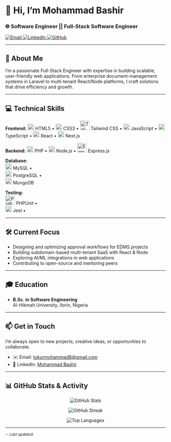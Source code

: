 <!-- Banner (replace URL or remove if you don’t have one) -->
<!-- <p align="center">
  <img src="https://your-domain.com/banner.png" alt="Banner" width="800"/>
</p> -->

# 👋 Hi, I’m Mohammad Bashir

### 🌐 Software Engineer || Full-Stack Software Engineer

<p align="left">
  <a href="mailto:tukurmohammad8@gmail.com">
    <img src="https://img.shields.io/badge/Email-tukurmohammad8@gmail.com-D14836?style=flat-square&logo=gmail" alt="Email">
  </a>
  <a href="https://www.linkedin.com/in/mohammad-bashir-7545a3212/">
    <img src="https://img.shields.io/badge/LinkedIn-Connect-0077B5?style=flat-square&logo=linkedin" alt="LinkedIn">
  </a>
  <a href="https://github.com/MohammadBT240">
    <img src="https://img.shields.io/badge/GitHub-Follow-181717?style=flat-square&logo=github" alt="GitHub">
  </a>
</p>

---

## 🚀 About Me

I’m a passionate Full-Stack Engineer with expertise in building scalable, user-friendly web applications. From enterprise document-management systems in Laravel to multi-tenant React/Node platforms, I craft solutions that drive efficiency and growth.

---

## 💻 Technical Skills

**Frontend:** <img src="https://cdn.jsdelivr.net/gh/devicons/devicon/icons/html5/html5-original.svg"  height="20" alt="HTML5 Logo" /> HTML5 • <img src="https://cdn.jsdelivr.net/gh/devicons/devicon/icons/css3/css3-original.svg"      height="20" alt="CSS3 Logo" /> CSS3 • <img src="https://cdn.simpleicons.org/tailwindcss/06B6D4" height="30" alt="Tailwind CSS Logo"/> Tailwind CSS • <img src="https://cdn.jsdelivr.net/gh/devicons/devicon/icons/javascript/javascript-original.svg" height="20" alt="JavaScript Logo" /> JavaScript • <img src="https://cdn.jsdelivr.net/gh/devicons/devicon/icons/typescript/typescript-original.svg" height="20" alt="TypeScript Logo" /> TypeScript • <img src="https://cdn.jsdelivr.net/gh/devicons/devicon/icons/react/react-original.svg"      height="20" alt="React Logo" /> React • <img src="https://cdn.jsdelivr.net/gh/devicons/devicon/icons/nextjs/nextjs-original.svg"      height="20" alt="Next.js Logo" /> Next.js

**Backend:** <img src="https://cdn.jsdelivr.net/gh/devicons/devicon/icons/php/php-original.svg"        height="20" alt="PHP Logo" /> PHP • <img src="https://cdn.jsdelivr.net/gh/devicons/devicon/icons/nodejs/nodejs-original.svg"    height="20" alt="Node.js Logo" /> Node.js • <img src="https://cdn.simpleicons.org/express/D32F2F" height="30" alt="Express.js Logo"/> Express.js

**Database:**  
<img src="https://cdn.jsdelivr.net/gh/devicons/devicon/icons/mysql/mysql-original.svg"      height="20" alt="MySQL Logo" /> MySQL •  
<img src="https://cdn.jsdelivr.net/gh/devicons/devicon/icons/postgresql/postgresql-original.svg" height="20" alt="PostgreSQL Logo" /> PostgreSQL •  
<img src="https://cdn.jsdelivr.net/gh/devicons/devicon/icons/mongodb/mongodb-original.svg"    height="20" alt="MongoDB Logo" /> MongoDB

**Testing:**  
<img src="https://cdn.simpleicons.org/phpunit/FFFFFF" height="30" alt="PHPUnit Logo"/> PHPUnit •  
<img src="https://cdn.jsdelivr.net/gh/devicons/devicon/icons/jest/jest-plain.svg"           height="20" alt="Jest Logo" /> Jest •

---

## 🛠 Current Focus

- Designing and optimizing approval workflows for EDMS projects
- Building subdomain-based multi-tenant SaaS with React & Node
- Exploring AI/ML integrations in web applications
- Contributing to open-source and mentoring peers

---

## 🎓 Education

- **B.Sc. in Software Engineering**  
  Al-Hikmah University, Ilorin, Nigeria

---

## 📫 Get in Touch

I’m always open to new projects, creative ideas, or opportunities to collaborate.

- ✉️ Email: [tukurmohammad8@gmail.com](mailto:tukurmohammad8@gmail.com)
- 💼 LinkedIn: [Mohammad Bashir](https://www.linkedin.com/in/mohammad-bashir-7545a3212/)
<!-- - 🌐 Portfolio: [yourwebsite.com](https://yourwebsite.com) -->

---

## 📊 GitHub Stats & Activity

<p align="center">
  <img src="https://github-readme-stats.vercel.app/api?username=MohammadBT240&show_icons=true&theme=tokyonight" alt="GitHub Stats" />
</p>
<p align="center">
  <img src="https://github-readme-streak-stats.herokuapp.com/?user=MohammadBT240&theme=tokyonight" alt="GitHub Streak" />
</p>
<p align="center">
  <img src="https://github-readme-stats.vercel.app/api/top-langs/?username=MohammadBT240&layout=compact&theme=tokyonight" alt="Top Languages" />
</p>

---

<sub>✨ _Last updated:_ <!-- This line will be automatically refreshed if you set up a GitHub Action to regenerate your README daily. --></sub>

